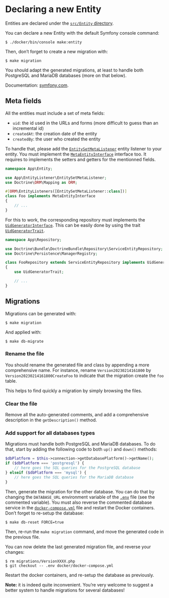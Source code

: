# Declaring a new Entity

Entities are declared under the [`src/Entity` directory](/src/Entity).

You can declare a new Entity with the default Symfony console command:

```console
$ ./docker/bin/console make:entity
```

Then, don’t forget to create a new migration with:

```console
$ make migration
```

You should adapt the generated migrations, at least to handle both PostgreSQL and MariaDB databases (more on that below).

Documentation: [symfony.com](https://symfony.com/doc/current/doctrine.html).

## Meta fields

All the entities must include a set of meta fields:

- `uid`: the id used in the URLs and forms (more difficult to guess than an incremental id)
- `createdAt`: the creation date of the entity
- `createdBy`: the user who created the entity

To handle that, please add the [`EntitySetMetaListener`](/src/EntityListener/EntitySetMetaListener.php) entity listener to your entity.
You must implement the [`MetaEntityInterface`](/src/Entity/MetaEntityInterface.php) interface too.
It requires to implements the setters and getters for the mentionned fields.

```php
namespace App\Entity;

use App\EntityListener\EntitySetMetaListener;
use Doctrine\ORM\Mapping as ORM;

#[ORM\EntityListeners([EntitySetMetaListener::class])]
class Foo implements MetaEntityInterface
{
    // ...
}
```

For this to work, the corresponding repository must implements the [`UidGeneratorInterface`](/src/Repository/UidGeneratorInterface.php).
This can be easily done by using the trait [`UidGeneratorTrait`](/src/Repository/UidGeneratorTrait.php).

```php
namespace App\Repository;

use Doctrine\Bundle\DoctrineBundle\Repository\ServiceEntityRepository;
use Doctrine\Persistence\ManagerRegistry;

class FooRepository extends ServiceEntityRepository implements UidGeneratorInterface
{
    use UidGeneratorTrait;

    // ...
}
```

## Migrations

Migrations can be generated with:

```console
$ make migration
```

And applied with:

```console
$ make db-migrate
```

### Rename the file

You should rename the generated file and class by appending a more comprehensive name.
For instance, rename `Version20230214161800` by `Version20230214161800CreateFoo` to indicate that the migration create the `foo` table.

This helps to find quickly a migration by simply browsing the files.

### Clear the file

Remove all the auto-generated comments, and add a comprehensive description in the `getDescription()` method.

### Add support for all databases types

Migrations must handle both PostgreSQL and MariaDB databases.
To do that, start by adding the following code to both `up()` and `down()` methods:

```php
$dbPlatform = $this->connection->getDatabasePlatform()->getName();
if ($dbPlatform === 'postgresql') {
    // here goes the SQL queries for the PostgreSQL database
} elseif ($dbPlatform === 'mysql') {
    // here goes the SQL queries for the MariaDB database
}
```

Then, generate the migration for the other database.
You can do that by changing the `DATABASE_URL` environment variable of the [`.env`](/.env) file (see the commented variable).
You must also reverse the commented database service in the [`docker-compose.yml`](/docker/docker-compose.yml) file and restart the Docker containers.
Don’t forget to re-setup the database:

```console
$ make db-reset FORCE=true
```

Then, re-run the `make migration` command, and move the generated code in the previous file.

You can now delete the last generated migration file, and reverse your changes:

```console
$ rm migrations/VersionXXXX.php
$ git checkout -- .env docker/docker-compose.yml
```

Restart the docker containers, and re-setup the database as previously.

**Note:** it is indeed quite inconvenient.
You’re very welcome to suggest a better system to handle migrations for several databases!
